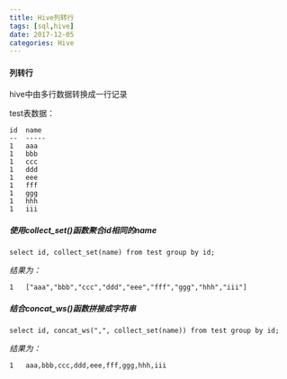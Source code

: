 ```yaml
---
title: Hive列转行
tags: [sql,hive]
date: 2017-12-05
categories: Hive
---
```


#### 列转行

hive中由多行数据转换成一行记录

test表数据：
```
id  name
--  -----
1	aaa
1	bbb
1	ccc
1	ddd
1	eee
1	fff
1	ggg
1	hhh
1	iii
```

##### 使用collect_set()函数聚合id相同的name

```
select id, collect_set(name) from test group by id;
```

*结果为：*

```
1	["aaa","bbb","ccc","ddd","eee","fff","ggg","hhh","iii"]
```

##### 结合concat_ws()函数拼接成字符串

```
select id, concat_ws(",", collect_set(name)) from test group by id;
```

*结果为：*

```
1	aaa,bbb,ccc,ddd,eee,fff,ggg,hhh,iii
```
